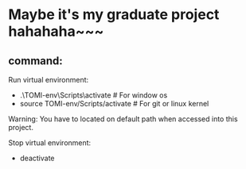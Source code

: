 # Maybe it's my graduate project hahahaha~~~
## command:
Run virtual environment: 
- .\TOMI-env\Scripts\activate  # For window os
- source TOMI-env/Scripts/activate # For git or linux kernel

Warning: You have to located on default path when accessed into this project.

Stop virtual environment: 
- deactivate
